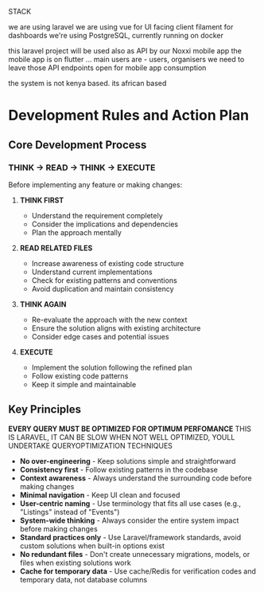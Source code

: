 STACK

we are using laravel
we are using vue for UI facing client
filament for dashboards
we're using PostgreSQL, currently running on docker

this laravel project will be used also as API by our Noxxi mobile app
the mobile app is on flutter ... main users are - users, organisers
we need to leave those API endpoints open for mobile app consumption

the system is not kenya based. 
its african based


# Development Rules and Action Plan

## Core Development Process

### **THINK → READ → THINK → EXECUTE**

Before implementing any feature or making changes:

1. **THINK FIRST** 
   - Understand the requirement completely
   - Consider the implications and dependencies
   - Plan the approach mentally

2. **READ RELATED FILES**
   - Increase awareness of existing code structure
   - Understand current implementations
   - Check for existing patterns and conventions
   - Avoid duplication and maintain consistency

3. **THINK AGAIN**
   - Re-evaluate the approach with the new context
   - Ensure the solution aligns with existing architecture
   - Consider edge cases and potential issues

4. **EXECUTE**
   - Implement the solution following the refined plan
   - Follow existing code patterns
   - Keep it simple and maintainable

## Key Principles
   **EVERY QUERY MUST BE OPTIMIZED FOR OPTIMUM PERFOMANCE** THIS IS LARAVEL, IT CAN BE SLOW WHEN NOT WELL OPTIMIZED, YOULL UNDERTAKE QUERYOPTIMIZATION TECHNIQUES
- **No over-engineering** - Keep solutions simple and straightforward
- **Consistency first** - Follow existing patterns in the codebase
- **Context awareness** - Always understand the surrounding code before making changes
- **Minimal navigation** - Keep UI clean and focused
- **User-centric naming** - Use terminology that fits all use cases (e.g., "Listings" instead of "Events")
- **System-wide thinking** - Always consider the entire system impact before making changes
- **Standard practices only** - Use Laravel/framework standards, avoid custom solutions when built-in options exist
- **No redundant files** - Don't create unnecessary migrations, models, or files when existing solutions work
- **Cache for temporary data** - Use cache/Redis for verification codes and temporary data, not database columns


